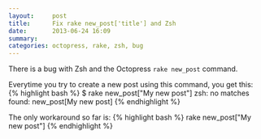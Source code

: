```yaml
---
layout:     post
title:      Fix rake new_post['title'] and Zsh
date:       2013-06-24 16:09
summary:
categories: octopress, rake, zsh, bug
---
```


There is a bug with Zsh and the Octopress `rake new_post` command.

Everytime you try to create a new post using this command, you get this:
{% highlight bash %}
$ rake new_post["My new post"]
zsh: no matches found: new_post[My new post]
{% endhighlight %}

The only workaround so far is:
{% highlight bash %}
rake new_post\["My new post"\]
{% endhighlight %}

